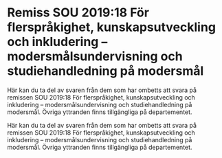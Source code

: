 # Remiss SOU 2019:18 För flerspråkighet, kunskapsutveckling och inkludering – modersmålsundervisning och studiehandledning på modersmål

Här kan du ta del av svaren från dem som har ombetts att svara på remissen SOU 2019:18 För flerspråkighet, kunskapsutveckling och inkludering – modersmålsundervisning och studiehandledning på modersmål. Övriga yttranden finns tillgängliga på departementet.

Här kan du ta del av svaren från dem som har ombetts att svara på remissen SOU 2019:18 För flerspråkighet, kunskapsutveckling och inkludering – modersmålsundervisning och studiehandledning på modersmål. Övriga yttranden finns tillgängliga på departementet.
